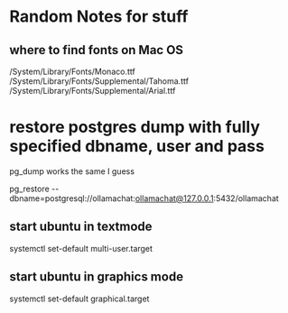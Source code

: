 

# Random Notes for stuff

## where to find fonts on Mac OS
/System/Library/Fonts/Monaco.ttf
/System/Library/Fonts/Supplemental/Tahoma.ttf
/System/Library/Fonts/Supplemental/Arial.ttf


# restore postgres dump with fully specified dbname, user and pass
pg_dump works the same I guess

pg_restore --dbname=postgresql://ollamachat:ollamachat@127.0.0.1:5432/ollamachat


## start ubuntu in textmode

systemctl set-default  multi-user.target

## start ubuntu in graphics mode

systemctl set-default   graphical.target